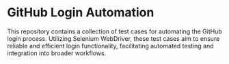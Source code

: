 # GitHub Login Automation

This repository contains a collection of test cases for automating the GitHub login process. Utilizing Selenium WebDriver, these test cases aim to ensure reliable and efficient login functionality, facilitating automated testing and integration into broader workflows.
